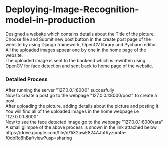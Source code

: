# Deploying-Image-Recognition-model-in-production
Designed a website which contains details about the Title of the picture, Choose file and Submit new post button in the create post page of the website by using Django framework, OpenCV library and Pycharm editor.<br/>
All the uploaded images appear one by one in the home page of the website.<br/>
The uploaded image is sent to the backend which is rewritten using OpenCV for face detection and sent back to home page of the website.


<h3>Detailed Process</h3>
After running the server "127.0.0.1:8000" succesfully<br/>
Now to create a post go to the webpage "127.0.0.1:8000/post" to create a post.<br/>
After uploading the picture, adding details about the picture and posting it. You will find all of the uploaded images in the home webpage i.e "127.0.0.1:8000"<br/>
Now to see the face detected image go to the webpage "127.0.0.1:8000/ara" <br/>
A small glimpse of the above process is shown in the link attached below<br/>
https://drive.google.com/file/d/1iX2awE824AJbfRyzod45-f0dbRo8hBaf/view?usp=sharing
